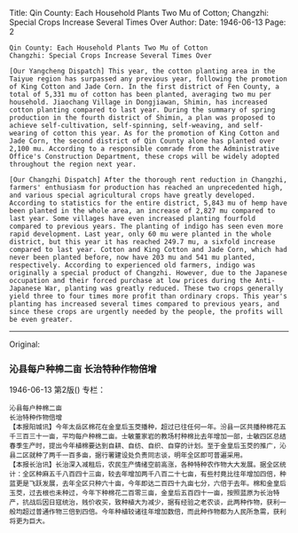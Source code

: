 Title: Qin County: Each Household Plants Two Mu of Cotton; Changzhi: Special Crops Increase Several Times Over
Author:
Date: 1946-06-13
Page: 2

    Qin County: Each Household Plants Two Mu of Cotton
    Changzhi: Special Crops Increase Several Times Over

    [Our Yangcheng Dispatch] This year, the cotton planting area in the Taiyue region has surpassed any previous year, following the promotion of King Cotton and Jade Corn. In the first district of Fen County, a total of 5,331 mu of cotton has been planted, averaging two mu per household. Jiaochang Village in Dongjiawan, Shimin, has increased cotton planting compared to last year. During the summary of spring production in the fourth district of Shimin, a plan was proposed to achieve self-cultivation, self-spinning, self-weaving, and self-wearing of cotton this year. As for the promotion of King Cotton and Jade Corn, the second district of Qin County alone has planted over 2,100 mu. According to a responsible comrade from the Administrative Office's Construction Department, these crops will be widely adopted throughout the region next year.

    [Our Changzhi Dispatch] After the thorough rent reduction in Changzhi, farmers' enthusiasm for production has reached an unprecedented high, and various special agricultural crops have greatly developed. According to statistics for the entire district, 5,843 mu of hemp have been planted in the whole area, an increase of 2,827 mu compared to last year. Some villages have even increased planting fourfold compared to previous years. The planting of indigo has seen even more rapid development. Last year, only 60 mu were planted in the whole district, but this year it has reached 249.7 mu, a sixfold increase compared to last year. Cotton and King Cotton and Jade Corn, which had never been planted before, now have 203 mu and 541 mu planted, respectively. According to experienced old farmers, indigo was originally a special product of Changzhi. However, due to the Japanese occupation and their forced purchase at low prices during the Anti-Japanese War, planting was greatly reduced. These two crops generally yield three to four times more profit than ordinary crops. This year's planting has increased several times compared to previous years, and since these crops are urgently needed by the people, the profits will be even greater.



<hr /> 

Original: 


### 沁县每户种棉二亩  长治特种作物倍增

1946-06-13
第2版()
专栏：

    沁县每户种棉二亩
    长治特种作物倍增
    【本报阳城讯】今年太岳区棉花在金皇后玉茭播种，超过已往任何一年。汾县一区共播种棉花五千三百三十一亩，平均每户种棉二亩。士敏董家岩的教场村种棉比去年增加一部，士敏四区总结春季生产时，提出今年植棉要达到自耕、自纺、自织、自穿的计划。至于金皇后玉茭的推广，沁县二区就种了两千一百多亩，据行署建设处负责同志谈，明年全区即可普遍采用。
    【本报长治讯】长治深入减租后，农民生产情绪空前高涨，各种特种农作物大大发展。据全区统计：全区种麻五千八百四十三亩，较去年增加两千八百二十七亩，有些村竟比往年增加四倍，种蓝更是飞跃发展，去年全区只种六十亩，今年即达二百四十九亩七分，六倍于去年。棉和金皇后玉茭，过去根也未种过，今年下种棉花二百零三亩，金皇后五百四十一亩，按照蓝原为长治特产，抗战后因日寇统治，贱价收买，致种植大为减少，据有经验之老农谈，此两种作物，获利一般均超过普通作物三倍到四倍。今年种植较诸往年增加数倍，而此种作物都为人民所急需，获利将更为巨大。
